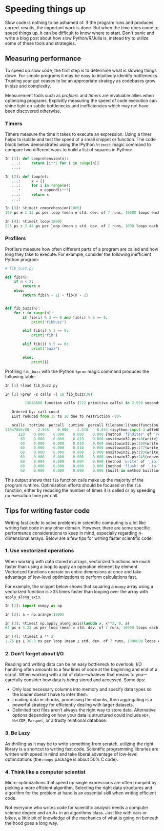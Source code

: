 # Speeding things up

Slow code is nothing to be ashamed of. If the program runs and
produces correct results, the important work is done. But when the
time does come to speed things up, it can be difficult to know where
to start. Don't panic and write a blog post about how slow
Python/R/Julia is, instead try to utilize some of these tools and
strategies.

## Measuring performance

To speed up slow code, the first step is to determine what is slowing
things down. For simple programs it may be easy to intuitively
identify bottlenecks. Trusting your gut ceases to be an appropriate
strategy as codebases grow in size and complexity.

Measurement tools such as *profilers* and *timers* are invaluable
allies when optimizing programs. Explicitly measuring the speed of
code execution can shine light on subtle bottlenecks and
inefficiencies which may not have been discovered otherwise.

### Timers

Timers measure the time it takes to execute an expression. Using a
timer helps to isolate and test the speed of a small snippet or
function. The code block below demonstrates using the IPython
`%timeit` magic command to compare two different ways to build a list
of squares in Python:

```python
In [1]: def comprehension(n):
   ...:     return [i**2 for i in range(n)]
   ...:

In [2]: def loop(n):
   ...:     x = []
   ...:     for i in range(n):
   ...:         x.append(i**2)
   ...:     return x
   ...:

In [3]: %timeit comprehension(1000)
190 µs ± 1.35 µs per loop (mean ± std. dev. of 7 runs, 10000 loops each)

In [4]: %timeit loop(1000)
226 µs ± 2.44 µs per loop (mean ± std. dev. of 7 runs, 1000 loops each)
```

### Profilers

Profilers measure how often different parts of a program are called
and how long they take to execute. For example, consider the following
inefficient Python program:

```python
# fib_buzz.py

def fib(n):
    if n < 2:
        return n
    else:
        return fib(n - 1) + fib(n - 2)


def fib_buzz(n):
    for i in range(n):
        if fib(i) % 3 == 0 and fib(i) % 5 == 0:
            print("fibbuzz")

        elif fib(i) % 3 == 0:
            print("fib")

        elif fib(i) % 5 == 0:
            print("buzz")

        else:
            print(i)
```

Profiling `fib_buzz` with the IPython `%prun` magic command produces
the following table:

```python
In [1] %load fib_buzz.py

In [2] %prun -s calls -l 10 fib_buzz(30)

         13048500 function calls (722 primitive calls) in 2.959 seconds

   Ordered by: call count
   List reduced from 15 to 10 due to restriction <10>

   ncalls  tottime  percall  cumtime  percall filename:lineno(function)
13047866/88    2.948    0.000    2.948    0.034 <ipython-input-3-a0fe65949268>:2(fib)
      120    0.000    0.000    0.000    0.000 {method 'finditer' of 're.Pattern' objects}
       60    0.000    0.000    0.010    0.000 ansitowin32.py:40(write)
       60    0.000    0.000    0.010    0.000 ansitowin32.py:160(write)
       60    0.000    0.000    0.010    0.000 ansitowin32.py:177(write_and_convert)
       60    0.000    0.000    0.009    0.000 ansitowin32.py:193(write_plain_text)
       60    0.000    0.000    0.000    0.000 ansitowin32.py:245(convert_osc)
       60    0.004    0.000    0.004    0.000 {method 'write' of '_io.TextIOWrapper' objects}
       60    0.006    0.000    0.006    0.000 {method 'flush' of '_io.TextIOWrapper' objects}
       60    0.000    0.000    0.000    0.000 {built-in method builtins.len}
```

This output shows that `fib` function calls make up the majority of
the program runtime. Optimization efforts should be focused on the
`fib` function, either by reducing the number of times it is called or
by speeding up execution time per call.

## Tips for writing faster code

Writing fast code to solve problems in scientific computing is a lot
like writing fast code in any other domain. However, there are some
specific performance considerations to keep in mind, especially
regarding n-dimensional arrays. Below are a few tips for
writing faster scientific code:

### 1. Use vectorized operations

When working with data stored in arrays, vectorized functions are much
faster than using a loop to apply an operation element by
element. Vectorized functions operate on entire dimensions at once and
take advantage of low-level optimizations to perform calculations
fast.

For example, the snippet below shows that squaring a `numpy` array
using a vectorized function is >35 times faster than looping over the
array with `apply_along_axis`.

```python
In [1]: import numpy as np

In [2]: a = np.arange(1000)

In [3]: %timeit np.apply_along_axis(lambda x: x**2, 0, a)
62 µs ± 4.23 µs per loop (mean ± std. dev. of 7 runs, 10000 loops each)

In [4]: %timeit a ** 2
1.75 µs ± 38.3 ns per loop (mean ± std. dev. of 7 runs, 1000000 loops each)
```

### 2. Don't forget about I/O

Reading and writing data can be an easy bottleneck to overlook, I/O
handling often amounts to a few lines of code at the beginning and end
of a script. When working with a lot of data&mdash;whatever that means
to you&mdash;carefully consider how data is being stored and
accessed. Some tips:

- Only load necessary columns into memory and specify data types so
  the loader doesn't have to infer them.
- Loading data in chunks, processing the chunks, then aggregating is a
  powerful strategy for efficiently dealing with larger datasets.
- Delimited text files aren't always the right way to store
  data. Alternative options depending on how your data is structured
  could include `HDF`, `NetCDF`, `Parquet`, or a trusty relational
  database.

### 3. Be Lazy

As thrilling as it may be to write something from scratch, utilizing
the right library is a shortcut to writing fast code. Scientific
programming libraries are written with speed in mind and take liberal
advantage of low-level optimizations (the `numpy` package is about 50%
C code).

### 4. Think like a computer scientist

Micro-optimizations that speed up single expressions are often trumped
by picking a more efficient algorithm. Selecting the right data
structures and algorithm for the problem at hand is an essential skill
when writing efficient code.

Not everyone who writes code for scientific analysis needs a computer
science degree and an A+ in an algorithms class. Just like with cars
or bikes, a little bit of knowledge of the mechanics of what is going
on beneath the hood goes a long way.
